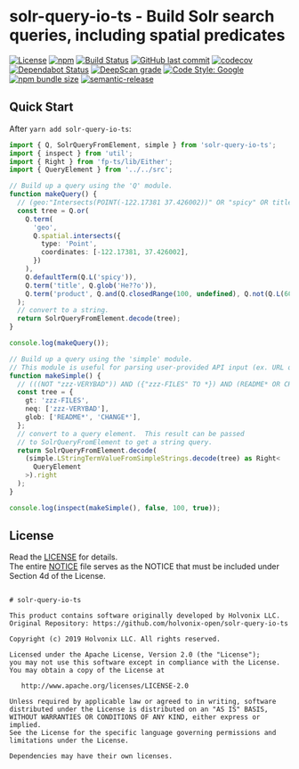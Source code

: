 # solr-query-io-ts - Build Solr search queries, including spatial predicates

[![License](https://img.shields.io/badge/License-Apache%202.0-blue.svg)](./LICENSE)
[![npm](https://img.shields.io/npm/v/solr-query-io-ts.svg)](https://www.npmjs.com/package/solr-query-io-ts)
[![Build Status](https://travis-ci.com/holvonix-open/solr-query-io-ts.svg?branch=master)](https://travis-ci.com/holvonix-open/solr-query-io-ts)
[![GitHub last commit](https://img.shields.io/github/last-commit/holvonix-open/solr-query-io-ts.svg)](https://github.com/holvonix-open/solr-query-io-ts/commits)
[![codecov](https://codecov.io/gh/holvonix-open/solr-query-io-ts/branch/master/graph/badge.svg)](https://codecov.io/gh/holvonix-open/solr-query-io-ts)
[![Dependabot Status](https://api.dependabot.com/badges/status?host=github&repo=holvonix-open/solr-query-io-ts)](https://dependabot.com)
[![DeepScan grade](https://deepscan.io/api/teams/4465/projects/6803/branches/58839/badge/grade.svg)](https://deepscan.io/dashboard#view=project&tid=4465&pid=6803&bid=58839)
[![Code Style: Google](https://img.shields.io/badge/code%20style-google-blueviolet.svg)](https://github.com/google/gts)
[![npm bundle size](https://img.shields.io/bundlephobia/min/solr-query-io-ts.svg)](https://bundlephobia.com/result?p=solr-query-io-ts)
[![semantic-release](https://img.shields.io/badge/%20%20%F0%9F%93%A6%F0%9F%9A%80-semantic--release-e10079.svg)](https://github.com/semantic-release/semantic-release)

## Quick Start

After `yarn add solr-query-io-ts`:

```typescript
import { Q, SolrQueryFromElement, simple } from 'solr-query-io-ts';
import { inspect } from 'util';
import { Right } from 'fp-ts/lib/Either';
import { QueryElement } from '../../src';

// Build up a query using the 'Q' module.
function makeQuery() {
  // (geo:"Intersects(POINT(-122.17381 37.426002))" OR "spicy" OR title:He??o OR product:([100 TO *] AND (NOT 600)))
  const tree = Q.or(
    Q.term(
      'geo',
      Q.spatial.intersects({
        type: 'Point',
        coordinates: [-122.17381, 37.426002],
      })
    ),
    Q.defaultTerm(Q.L('spicy')),
    Q.term('title', Q.glob('He??o')),
    Q.term('product', Q.and(Q.closedRange(100, undefined), Q.not(Q.L(600))))
  );
  // convert to a string.
  return SolrQueryFromElement.decode(tree);
}

console.log(makeQuery());

// Build up a query using the 'simple' module.
// This module is useful for parsing user-provided API input (ex. URL query params).
function makeSimple() {
  // (((NOT "zzz-VERYBAD")) AND ({"zzz-FILES" TO *}) AND (README* OR CHANGE*))
  const tree = {
    gt: 'zzz-FILES',
    neq: ['zzz-VERYBAD'],
    glob: ['README*', 'CHANGE*'],
  };
  // convert to a query element.  This result can be passed
  // to SolrQueryFromElement to get a string query.
  return SolrQueryFromElement.decode(
    (simple.LStringTermValueFromSimpleStrings.decode(tree) as Right<
      QueryElement
    >).right
  );
}

console.log(inspect(makeSimple(), false, 100, true));
```

## License

Read the [LICENSE](LICENSE) for details.  
The entire [NOTICE](NOTICE) file serves as the NOTICE that must be included
under Section 4d of the License.

```

# solr-query-io-ts

This product contains software originally developed by Holvonix LLC.
Original Repository: https://github.com/holvonix-open/solr-query-io-ts

Copyright (c) 2019 Holvonix LLC. All rights reserved.

Licensed under the Apache License, Version 2.0 (the "License");
you may not use this software except in compliance with the License.
You may obtain a copy of the License at

   http://www.apache.org/licenses/LICENSE-2.0

Unless required by applicable law or agreed to in writing, software
distributed under the License is distributed on an "AS IS" BASIS,
WITHOUT WARRANTIES OR CONDITIONS OF ANY KIND, either express or implied.
See the License for the specific language governing permissions and
limitations under the License.

Dependencies may have their own licenses.

```
